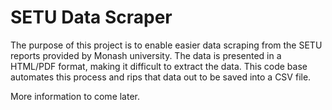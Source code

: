 # SETU Data Scraper

The purpose of this project is to enable easier data scraping from the SETU reports provided by Monash university. The data is presented in a HTML/PDF format, making it difficult to extract the data. This code base automates this process and rips that data out to be saved into a CSV file.

More information to come later.